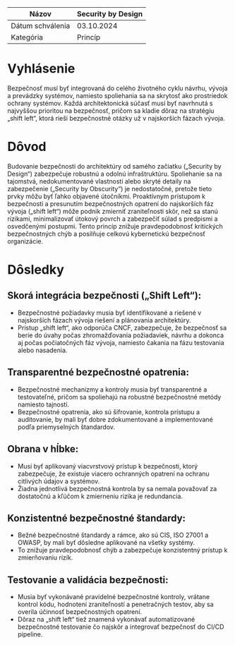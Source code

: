 | Názov | Security by Design |
|-|-|
| Dátum schválenia | 03.10.2024 |
| Kategória | Princíp |


# Vyhlásenie

Bezpečnosť musí byť integrovaná do celého životného cyklu návrhu, vývoja a prevádzky systémov, namiesto spoliehania sa na skrytosť ako prostriedok ochrany systémov. Každá architektonická súčasť musí byť navrhnutá s najvyššou prioritou na bezpečnosť, pričom sa kladie dôraz na stratégiu „shift left“, ktorá rieši bezpečnostné otázky už v najskorších fázach vývoja.

# Dôvod

Budovanie bezpečnosti do architektúry od samého začiatku („Security by Design“) zabezpečuje robustnú a odolnú infraštruktúru. Spoliehanie sa na tajomstvá, nedokumentované vlastnosti alebo skryté detaily na zabezpečenie („Security by Obscurity“) je nedostatočné, pretože tieto prvky môžu byť ľahko objavené útočníkmi. Proaktívnym prístupom k bezpečnosti a presunutím bezpečnostných opatrení do najskorších fáz vývoja („shift left“) môže podnik zmierniť zraniteľnosti skôr, než sa stanú rizikami, minimalizovať útokový povrch a zabezpečiť súlad s predpismi a osvedčenými postupmi. Tento princíp znižuje pravdepodobnosť kritických bezpečnostných chýb a posilňuje celkovú kybernetickú bezpečnosť organizácie.

# Dôsledky

## Skorá integrácia bezpečnosti („Shift Left“):

- Bezpečnostné požiadavky musia byť identifikované a riešené v najskorších fázach vývoja riešení a plánovania architektúry.
- Prístup „shift left“, ako odporúča CNCF, zabezpečuje, že bezpečnosť sa berie do úvahy počas zhromažďovania požiadaviek, návrhu a dokonca aj počas počiatočných fáz vývoja, namiesto čakania na fázu testovania alebo nasadenia.

## Transparentné bezpečnostné opatrenia:

- Bezpečnostné mechanizmy a kontroly musia byť transparentné a testovateľné, pričom sa spoliehajú na robustné bezpečnostné metódy namiesto tajností.
- Bezpečnostné opatrenia, ako sú šifrovanie, kontrola prístupu a auditovanie, by mali byť dobre zdokumentované a implementované podľa priemyselných štandardov.

## Obrana v hĺbke:

- Musí byť aplikovaný viacvrstvový prístup k bezpečnosti, ktorý zabezpečuje, že existuje viacero ochranných opatrení na ochranu citlivých údajov a systémov.
- Žiadna jednotlivá bezpečnostná kontrola by sa nemala považovať za dostatočnú a kľúčom k zmierneniu rizika je redundancia.

## Konzistentné bezpečnostné štandardy:

- Bežné bezpečnostné štandardy a rámce, ako sú CIS, ISO 27001 a OWASP, by mali byť dôsledne aplikované na všetky systémy.
- To znižuje pravdepodobnosť chýb a zabezpečuje konzistentný prístup k zmierňovaniu rizík.

## Testovanie a validácia bezpečnosti:

- Musia byť vykonávané pravidelné bezpečnostné kontroly, vrátane kontrol kódu, hodnotení zraniteľností a penetračných testov, aby sa overila účinnosť bezpečnostných opatrení.
- Dôraz na „shift left“ tiež znamená vykonávať automatizované bezpečnostné testovanie čo najskôr a integrovať bezpečnosť do CI/CD pipeline.
